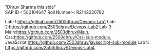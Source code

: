 "Dhruv Sharma this side"  
SAP ID-: 500104647
Roll Number-: R2142220782

Lab-1:https://github.com/2503dhruv/Devops-Lab1
Lab-2:https://github.com/2503dhruv/Devops-Lab2
Lab-3: Main:https://github.com/2503dhruv/Main, Css:https://github.com/2503dhruv/Css-sub-module, JavaScript:https://github.com/2503dhruv/javasciript-sub-module
Lab4: https://github.com/2503dhruv/Devops-Lab4
